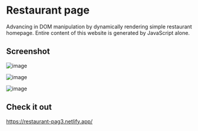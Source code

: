 # Restaurant page

Advancing in DOM manipulation by dynamically rendering simple restaurant homepage. Entire content of this website is generated by JavaScript alone. 


## Screenshot

![image](https://user-images.githubusercontent.com/46375087/169515784-eb424075-4c0d-42ff-bad5-15619f6ecce5.png)


![image](https://user-images.githubusercontent.com/46375087/169518230-9a04b592-f42f-4d20-9f67-6b64b986a03d.png)


![image](https://user-images.githubusercontent.com/46375087/169518333-065ed26f-72de-497d-a496-b12c02430774.png)


## Check it out 

https://restaurant-pag3.netlify.app/
